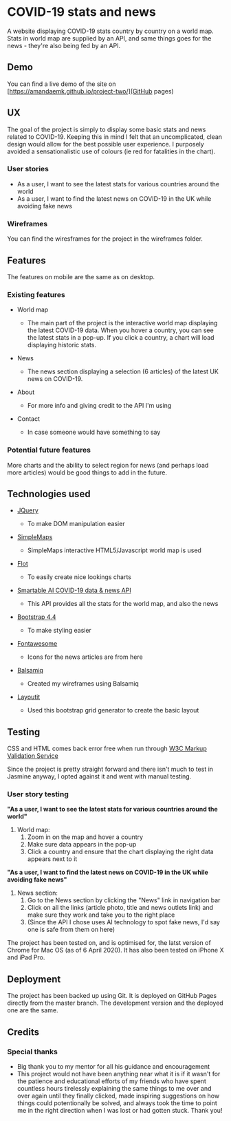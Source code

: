 # COVID-19 stats and news

A website displaying COVID-19 stats country by country on a world map. Stats in world map are supplied by an API, and same things goes for the news - they're also being fed by an API.
 
## Demo

You can find a live demo of the site on [https://amandaemk.github.io/project-two/](GitHub pages)

## UX
 
The goal of the project is simply to display some basic stats and news related to COVID-19. Keeping this in mind I felt that an uncomplicated, clean design would
allow for the best possible user experience. I purposely avoided a sensationalistic use of colours (ie red for fatalities in the chart).


### User stories

- As a user, I want to see the latest stats for various countries around the world
- As a user, I want to find the latest news on COVID-19 in the UK while avoiding fake news

### Wireframes

You can find the wiresframes for the project in the wireframes folder.

## Features

The features on mobile are the same as on desktop.
 
### Existing features

- World map
    - The main part of the project is the interactive world map displaying the latest COVID-19 data. When you hover a country, you can see the latest stats in a pop-up. If you click a country, a chart will load displaying historic stats.

- News
    - The news section displaying a selection (6 articles) of the latest UK news on COVID-19.

- About
    - For more info and giving credit to the API I'm using

- Contact
    - In case someone would have something to say

### Potential future features

More charts and the ability to select region for news (and perhaps load more articles) would be good things to add in the future.

## Technologies used

- [JQuery](https://jquery.com)
    - To make DOM manipulation easier

- [SimpleMaps](https://simplemaps.com/resources/free-world-map)
    - SimpleMaps interactive HTML5/Javascript world map is used

- [Flot](https://www.flotcharts.org)
    - To easily create nice lookings charts

- [Smartable AI COVID-19 data & news API](https://developer.smartable.ai/)
    - This API provides all the stats for the world map, and also the news

- [Bootstrap 4.4](https://getbootstrap.com/)
    - To make styling easier

- [Fontawesome](https://fontawesome.com/start)
    - Icons for the news articles are from here

- [Balsamiq](https://balsamiq.cloud/)
    - Created my wireframes using Balsamiq
    
- [Layoutit](https://www.layoutit.com/)
     - Used this bootstrap grid generator to create the basic layout

## Testing

CSS and HTML comes back error free when run through [W3C Markup Validation Service](https://validator.w3.org/)

Since the project is pretty straight forward and there isn't much to test in Jasmine anyway, I opted against it and went with manual testing.

### User story testing

**"As a user, I want to see the latest stats for various countries around the world"**

1. World map:
    1. Zoom in on the map and hover a country
    2. Make sure data appears in the pop-up
    3. Click a country and ensure that the chart displaying the right data appears next to it

**"As a user, I want to find the latest news on COVID-19 in the UK while avoiding fake news"**

1. News section:
    1. Go to the News section by clicking the "News" link in navigation bar
    2. Click on all the links (article photo, title and news outlets link) and make sure they work and take you to the right place
    3. (Since the API I chose uses AI technology to spot fake news, I'd say one is safe from them on here)

The project has been tested on, and is optimised for, the latst version of Chrome for Mac OS (as of 6 April 2020). It has also been tested on iPhone X and iPad Pro.

## Deployment

The project has been backed up using Git. It is deployed on GitHub Pages directly from the master branch. The development version and the deployed one are the same.

## Credits

### Special thanks

- Big thank you to my mentor for all his guidance and encouragement
- This project would not have been anything near what it is if it wasn't for the patience and educational efforts of my friends who have spent countless hours tirelessly explaining the same things to me over and over again until they finally clicked, made inspiring suggestions on how things could potentionally be solved, and always took the time to point me in the right direction when I was lost or had gotten stuck. Thank you!